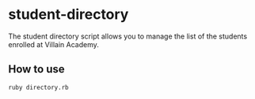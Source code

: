 # student-directory

The student directory script allows you to manage the list of the students enrolled at Villain Academy.

## How to use ##

```shell
ruby directory.rb
```
